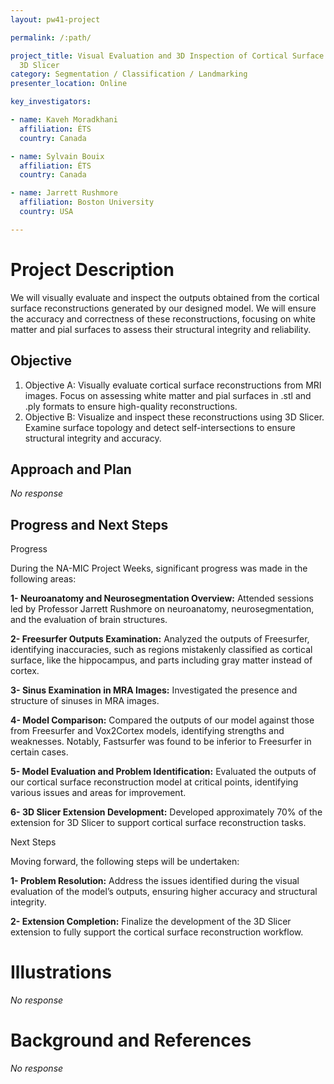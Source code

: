 ```yaml
---
layout: pw41-project

permalink: /:path/

project_title: Visual Evaluation and 3D Inspection of Cortical Surface Reconstructions from MRI Using
  3D Slicer
category: Segmentation / Classification / Landmarking
presenter_location: Online

key_investigators:

- name: Kaveh Moradkhani
  affiliation: ÉTS
  country: Canada

- name: Sylvain Bouix
  affiliation: ÉTS
  country: Canada

- name: Jarrett Rushmore
  affiliation: Boston University
  country: USA

---
```


# Project Description

<!-- Add a short paragraph describing the project. -->


We will visually evaluate and inspect the outputs obtained from the cortical surface reconstructions generated by our designed model. We will ensure the accuracy and correctness of these reconstructions, focusing on white matter and pial surfaces to assess their structural integrity and reliability.



## Objective

<!-- Describe here WHAT you would like to achieve (what you will have as end result). -->


1. Objective A: Visually evaluate cortical surface reconstructions from MRI images. Focus on assessing white matter and pial surfaces in .stl and .ply formats to ensure high-quality reconstructions.
2. Objective B: Visualize and inspect these reconstructions using 3D Slicer. Examine surface topology and detect self-intersections to ensure structural integrity and accuracy.



## Approach and Plan

<!-- Describe here HOW you would like to achieve the objectives stated above. -->


_No response_



## Progress and Next Steps

Progress

During the NA-MIC Project Weeks, significant progress was made in the following areas:

    
**1- Neuroanatomy and Neurosegmentation Overview:** Attended sessions led by Professor Jarrett Rushmore on neuroanatomy, neurosegmentation, and the evaluation of brain structures.

**2- Freesurfer Outputs Examination:** Analyzed the outputs of Freesurfer, identifying inaccuracies, such as regions mistakenly classified as cortical surface, like the hippocampus, and parts including gray matter instead of cortex.

**3- Sinus Examination in MRA Images:** Investigated the presence and structure of sinuses in MRA images.

**4- Model Comparison:** Compared the outputs of our model against those from Freesurfer and Vox2Cortex models, identifying strengths and weaknesses. Notably, Fastsurfer was found to be inferior to Freesurfer in certain cases.

**5- Model Evaluation and Problem Identification:** Evaluated the outputs of our cortical surface reconstruction model at critical points, identifying various issues and areas for improvement.

**6- 3D Slicer Extension Development:** Developed approximately 70% of the extension for 3D Slicer to support cortical surface reconstruction tasks.

Next Steps

Moving forward, the following steps will be undertaken:

    
**1- Problem Resolution:** Address the issues identified during the visual evaluation of the model’s outputs, ensuring higher accuracy and structural integrity.

**2- Extension Completion:** Finalize the development of the 3D Slicer extension to fully support the cortical surface reconstruction workflow.



# Illustrations

<!-- Add pictures and links to videos that demonstrate what has been accomplished. -->


_No response_



# Background and References

<!-- If you developed any software, include link to the source code repository.
     If possible, also add links to sample data, and to any relevant publications. -->


_No response_


